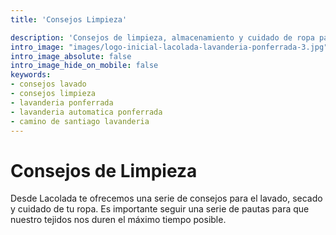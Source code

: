 ```yaml
---
title: 'Consejos Limpieza'

description: 'Consejos de limpieza, almacenamiento y cuidado de ropa para que dure mas tiempo. Lavar y secar toallas, peluche, cortinas, edredones, mantas, ropa de cama | Lacolada Lavanderia Autoservicio Ponferrada'
intro_image: "images/logo-inicial-lacolada-lavanderia-ponferrada-3.jpg"
intro_image_absolute: false
intro_image_hide_on_mobile: false
keywords:
- consejos lavado
- consejos limpieza
- lavanderia ponferrada
- lavanderia automatica ponferrada
- camino de santiago lavanderia
---
```


# Consejos de Limpieza

Desde Lacolada te ofrecemos una serie de consejos para el lavado, secado y cuidado de tu ropa.
Es importante seguir una serie de pautas para que nuestro tejidos nos duren el máximo tiempo posible.